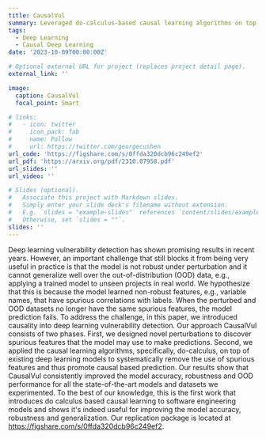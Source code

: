 ```yaml
---
title: CausalVul
summary: Leveraged do-calculus-based causal learning algorithms on top of existing transformer-based vulnerability detection models to systematically eliminate reliance on spurious features, enhancing causal-based predictions.
tags:
  - Deep Learning
  - Causal Deep Learning
date: '2023-10-09T00:00:00Z'

# Optional external URL for project (replaces project detail page).
external_link: ''

image:
  caption: CausalVul
  focal_point: Smart

# links:
#   - icon: twitter
#     icon_pack: fab
#     name: Follow
#     url: https://twitter.com/georgecushen
url_code: 'https://figshare.com/s/0ffda320dcb96c249ef2'
url_pdf: 'https://arxiv.org/pdf/2310.07958.pdf'
url_slides: ''
url_video: ''

# Slides (optional).
#   Associate this project with Markdown slides.
#   Simply enter your slide deck's filename without extension.
#   E.g. `slides = "example-slides"` references `content/slides/example-slides.md`.
#   Otherwise, set `slides = ""`.
slides: ''
---
```


Deep learning vulnerability detection has shown promising results in recent years. However, an important challenge that still blocks it from being very useful in practice is that the model is not robust under perturbation and it cannot generalize well over the out-of-distribution (OOD) data, e.g., applying a trained model to unseen projects in real world. We hypothesize that this is because the model learned non-robust features, e.g., variable names, that have spurious correlations with labels. When the perturbed and OOD datasets no longer have the same spurious features, the model prediction fails. To address the challenge, in this paper, we introduced causality into deep learning vulnerability detection. Our approach CausalVul consists of two phases. First, we designed novel perturbations to discover spurious features that the model may use to make predictions. Second, we applied the causal learning algorithms, specifically, do-calculus, on top of existing deep learning models to systematically remove the use of spurious features and thus promote causal based prediction. Our results show that CausalVul consistently improved the model accuracy, robustness and OOD performance for all the state-of-the-art models and datasets we experimented. To the best of our knowledge, this is the first work that introduces do calculus based causal learning to software engineering models and shows it's indeed useful for improving the model accuracy, robustness and generalization. Our replication package is located at https://figshare.com/s/0ffda320dcb96c249ef2.